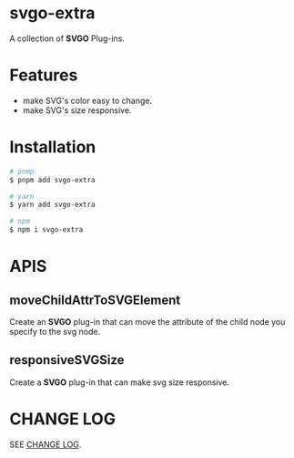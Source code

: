 # svgo-extra

A collection of **SVGO** Plug-ins.

# Features

- make SVG's color easy to change.
- make SVG's size responsive.

# Installation

```bash
# pnmp
$ pnpm add svgo-extra

# yarn
$ yarn add svgo-extra

# npm
$ npm i svgo-extra
```

# APIS

## moveChildAttrToSVGElement

Create an **SVGO** plug-in that can move the attribute of the child node you specify to the svg node.

## responsiveSVGSize

Create a **SVGO** plug-in that can make svg size responsive.

# CHANGE LOG

SEE <a href="./CHANGELOG.md" target="_blank">CHANGE LOG</a>.

